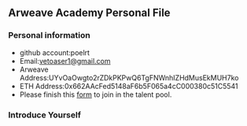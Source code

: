 ## Arweave Academy Personal File

### Personal information

- github account:poelrt
- Email:vetoaser1@gmail.com
- Arweave Address:UYvOaOwgto2rZDkPKPwQ6TgFNWnhIZHdMusEkMUH7ko
- ETH Address:0x662AAcFed5148aF6b5F065a4cC000380c51C5541
- Please finish this [form](https://docs.google.com/forms/d/e/1FAIpQLSfWA5fIIcBgmRppm3jNz5vmf9Mai_QMVil-2pO4r7YKn_Zhtw/viewform?usp=sf_link) to join in the talent pool.

### Introduce Yourself
